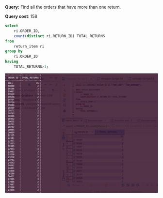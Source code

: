 **Query:** Find all the orders that have more than one return.

**Query cost**: 158

```sql
select
	ri.ORDER_ID,
	count(distinct ri.RETURN_ID) TOTAL_RETURNS
from
	return_item ri
group by
	ri.ORDER_ID
having
	TOTAL_RETURNS>1;
```

![alt text](image.png)
